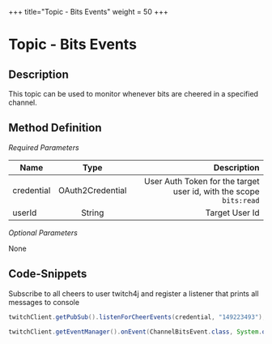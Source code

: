 +++
title="Topic - Bits Events"
weight = 50
+++

# Topic - Bits Events

## Description

This topic can be used to monitor whenever bits are cheered in a specified channel.

## Method Definition

*Required Parameters*

| Name          | Type      | Description  |
| ------------- |:---------:| -----------------:|
| credential | OAuth2Credential | User Auth Token for the target user id, with the scope `bits:read` |
| userId | String | Target User Id |

*Optional Parameters*

None

## Code-Snippets

Subscribe to all cheers to user twitch4j and register a listener that prints all messages to console

```java
twitchClient.getPubSub().listenForCheerEvents(credential, "149223493");

twitchClient.getEventManager().onEvent(ChannelBitsEvent.class, System.out::println);
```
